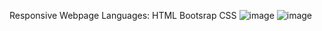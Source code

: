 Responsive Webpage
Languages:
HTML
Bootsrap CSS
![image](https://github.com/Gayashani00/AIDigitalResponsive/assets/88905965/02cfe6e4-794e-4754-9a55-b950da5b0c47)
![image](https://github.com/Gayashani00/AIDigitalResponsive/assets/88905965/60c9399f-c1f8-45ef-a85b-46b3c2beaa32)


